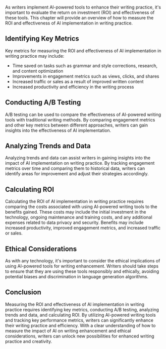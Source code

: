 
As writers implement AI-powered tools to enhance their writing practice, it's important to evaluate the return on investment (ROI) and effectiveness of these tools. This chapter will provide an overview of how to measure the ROI and effectiveness of AI implementation in writing practice.

Identifying Key Metrics
-----------------------

Key metrics for measuring the ROI and effectiveness of AI implementation in writing practice may include:

* Time saved on tasks such as grammar and style corrections, research, and content optimization
* Improvements in engagement metrics such as views, clicks, and shares
* Increased traffic or sales as a result of improved written content
* Increased productivity and efficiency in the writing process

Conducting A/B Testing
----------------------

A/B testing can be used to compare the effectiveness of AI-powered writing tools with traditional writing methods. By comparing engagement metrics and other key metrics between different approaches, writers can gain insights into the effectiveness of AI implementation.

Analyzing Trends and Data
-------------------------

Analyzing trends and data can assist writers in gaining insights into the impact of AI implementation on writing practice. By tracking engagement metrics over time and comparing them to historical data, writers can identify areas for improvement and adjust their strategies accordingly.

Calculating ROI
---------------

Calculating the ROI of AI implementation in writing practice requires comparing the costs associated with using AI-powered writing tools to the benefits gained. These costs may include the initial investment in the technology, ongoing maintenance and training costs, and any additional expenses related to data privacy and security. Benefits may include increased productivity, improved engagement metrics, and increased traffic or sales.

Ethical Considerations
----------------------

As with any technology, it's important to consider the ethical implications of using AI-powered tools for writing enhancement. Writers should take steps to ensure that they are using these tools responsibly and ethically, avoiding potential biases and discrimination in language generation algorithms.

Conclusion
----------

Measuring the ROI and effectiveness of AI implementation in writing practice requires identifying key metrics, conducting A/B testing, analyzing trends and data, and calculating ROI. By utilizing AI-powered writing tools and tracking key performance metrics, writers can significantly enhance their writing practice and efficiency. With a clear understanding of how to measure the impact of AI on writing enhancement and ethical considerations, writers can unlock new possibilities for enhanced writing practice and creativity.
